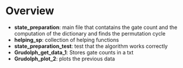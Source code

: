 # Overview

- **state_preparation**: main file that contatains the gate count and the computation of the dictionary and finds the permutation cycle
- **helping_sp**: collection of helping functions
- **state_preparation_test**: test that the algorithm works correctly 
- **Grudolph_get_data_1**: Stores gate counts in a txt
- **Grudolph_plot_2**: plots the previous data
